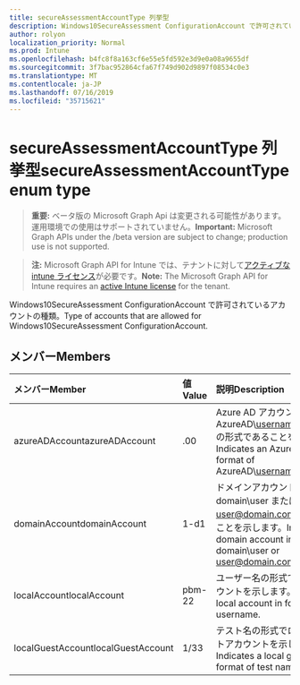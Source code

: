 ```yaml
---
title: secureAssessmentAccountType 列挙型
description: Windows10SecureAssessment ConfigurationAccount で許可されているアカウントの種類。
author: rolyon
localization_priority: Normal
ms.prod: Intune
ms.openlocfilehash: b4fc8f8a163cf6e55e5fd592e3d9e0a08a9655df
ms.sourcegitcommit: 3f7bac952864cfa67f749d902d9897f08534c0e3
ms.translationtype: MT
ms.contentlocale: ja-JP
ms.lasthandoff: 07/16/2019
ms.locfileid: "35715621"
---
```

# <a name="secureassessmentaccounttype-enum-type"></a><span data-ttu-id="a1551-103">secureAssessmentAccountType 列挙型</span><span class="sxs-lookup"><span data-stu-id="a1551-103">secureAssessmentAccountType enum type</span></span>

> <span data-ttu-id="a1551-104">**重要:** ベータ版の Microsoft Graph Api は変更される可能性があります。運用環境での使用はサポートされていません。</span><span class="sxs-lookup"><span data-stu-id="a1551-104">**Important:** Microsoft Graph APIs under the /beta version are subject to change; production use is not supported.</span></span>

> <span data-ttu-id="a1551-105">**注:** Microsoft Graph API for Intune では、テナントに対して[アクティブな intune ライセンス](https://go.microsoft.com/fwlink/?linkid=839381)が必要です。</span><span class="sxs-lookup"><span data-stu-id="a1551-105">**Note:** The Microsoft Graph API for Intune requires an [active Intune license](https://go.microsoft.com/fwlink/?linkid=839381) for the tenant.</span></span>

<span data-ttu-id="a1551-106">Windows10SecureAssessment ConfigurationAccount で許可されているアカウントの種類。</span><span class="sxs-lookup"><span data-stu-id="a1551-106">Type of accounts that are allowed for Windows10SecureAssessment ConfigurationAccount.</span></span>

## <a name="members"></a><span data-ttu-id="a1551-107">メンバー</span><span class="sxs-lookup"><span data-stu-id="a1551-107">Members</span></span>
|<span data-ttu-id="a1551-108">メンバー</span><span class="sxs-lookup"><span data-stu-id="a1551-108">Member</span></span>|<span data-ttu-id="a1551-109">値</span><span class="sxs-lookup"><span data-stu-id="a1551-109">Value</span></span>|<span data-ttu-id="a1551-110">説明</span><span class="sxs-lookup"><span data-stu-id="a1551-110">Description</span></span>|
|:---|:---|:---|
|<span data-ttu-id="a1551-111">azureADAccount</span><span class="sxs-lookup"><span data-stu-id="a1551-111">azureADAccount</span></span>|<span data-ttu-id="a1551-112">.0</span><span class="sxs-lookup"><span data-stu-id="a1551-112">0</span></span>|<span data-ttu-id="a1551-113">Azure AD アカウントが AzureAD\username@tenant.com の形式であることを示します。</span><span class="sxs-lookup"><span data-stu-id="a1551-113">Indicates an Azure AD account in format of AzureAD\username@tenant.com.</span></span>|
|<span data-ttu-id="a1551-114">domainAccount</span><span class="sxs-lookup"><span data-stu-id="a1551-114">domainAccount</span></span>|<span data-ttu-id="a1551-115">1-d</span><span class="sxs-lookup"><span data-stu-id="a1551-115">1</span></span>|<span data-ttu-id="a1551-116">ドメインアカウントが domain\user または user@domain.com の形式であることを示します。</span><span class="sxs-lookup"><span data-stu-id="a1551-116">Indicates a domain account in format of domain\user or user@domain.com.</span></span>|
|<span data-ttu-id="a1551-117">localAccount</span><span class="sxs-lookup"><span data-stu-id="a1551-117">localAccount</span></span>|<span data-ttu-id="a1551-118">pbm-2</span><span class="sxs-lookup"><span data-stu-id="a1551-118">2</span></span>|<span data-ttu-id="a1551-119">ユーザー名の形式でローカルアカウントを示します。</span><span class="sxs-lookup"><span data-stu-id="a1551-119">Indicates a local account in format of username.</span></span>|
|<span data-ttu-id="a1551-120">localGuestAccount</span><span class="sxs-lookup"><span data-stu-id="a1551-120">localGuestAccount</span></span>|<span data-ttu-id="a1551-121">1/3</span><span class="sxs-lookup"><span data-stu-id="a1551-121">3</span></span>|<span data-ttu-id="a1551-122">テスト名の形式でローカルのゲストアカウントを示します。</span><span class="sxs-lookup"><span data-stu-id="a1551-122">Indicates a local guest account in format of test name.</span></span>|





